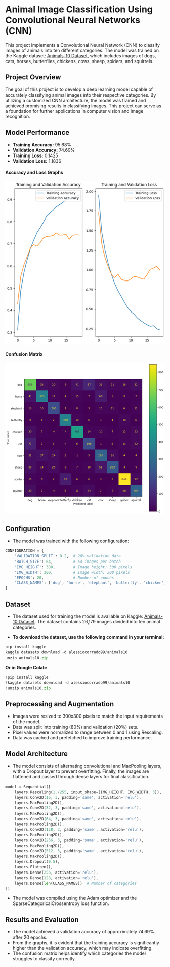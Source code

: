 # Animal Image Classification Using Convolutional Neural Networks (CNN)
This project implements a Convolutional Neural Network (CNN) to classify images of animals into ten different categories. The model was trained on the Kaggle dataset: [Animals-10 Dataset](https://www.kaggle.com/datasets/alessiocorrado99/animals10), which includes images of dogs, cats, horses, butterflies, chickens, cows, sheep, spiders, and squirrels.

## Project Overview
The goal of this project is to develop a deep learning model capable of accurately classifying animal images into their respective categories. By utilizing a customized CNN architecture, the model was trained and achieved promising results in classifying images. This project can serve as a foundation for further applications in computer vision and image recognition.

## Model Performance
- **Training Accuracy:** 95.68%
- **Validation Accuracy:** 74.69%
- **Training Loss:** 0.1425
- **Validation Loss:** 1.1836
#### Accuracy and Loss Graphs
![Accuracy and Loss Graphs](Accuracy-and-Loss-Graphs.png)
#### Confusion Matrix
![Confusion Matrix](Confusion-Matrix.png)
## Configuration
- The model was trained with the following configuration:

```python
CONFIGURATION = {
    'VALIDATION_SPLIT': 0.2,  # 20% validation data
    'BATCH_SIZE': 64,         # 64 images per batch
    'IMG_HEIGHT': 300,        # Image height: 300 pixels
    'IMG_WIDTH': 300,         # Image width: 300 pixels
    'EPOCHS': 20,             # Number of epochs
    'CLASS_NAMES': ['dog', 'horse', 'elephant', 'butterfly', 'chicken', 'cat', 'cow', 'sheep', 'spider', 'squirrel']
}
```
## Dataset
- The dataset used for training the model is available on Kaggle: [Animals-10 Dataset](https://www.kaggle.com/datasets/alessiocorrado99/animals10). The dataset contains 26,179 images divided into ten animal categories.

- **To download the dataset, use the following command in your terminal:**

```python
pip install kaggle
kaggle datasets download -d alessiocorrado99/animals10
unzip animals10.zip
```
**Or in Google Colab:**
```python
!pip install kaggle
!kaggle datasets download -d alessiocorrado99/animals10
!unzip animals10.zip
```
## Preprocessing and Augmentation
- Images were resized to 300x300 pixels to match the input requirements of the model.
- Data was split into training (80%) and validation (20%) sets.
- Pixel values were normalized to range between 0 and 1 using Rescaling.
- Data was cached and prefetched to improve training performance.
## Model Architecture
- The model consists of alternating convolutional and MaxPooling layers, with a Dropout layer to prevent overfitting. Finally, the images are flattened and passed through dense layers for final classification.

```python
model = Sequential([
    layers.Rescaling(1./255, input_shape=(IMG_HEIGHT, IMG_WIDTH, 3)),
    layers.Conv2D(16, 3, padding='same', activation='relu'),
    layers.MaxPooling2D(),
    layers.Conv2D(32, 3, padding='same', activation='relu'),
    layers.MaxPooling2D(),
    layers.Conv2D(64, 3, padding='same', activation='relu'),
    layers.MaxPooling2D(),
    layers.Conv2D(128, 3, padding='same', activation='relu'),
    layers.MaxPooling2D(),
    layers.Conv2D(256, 3, padding='same', activation='relu'),
    layers.MaxPooling2D(),
    layers.Conv2D(512, 3, padding='same', activation='relu'),
    layers.MaxPooling2D(),
    layers.Dropout(0.5),
    layers.Flatten(),
    layers.Dense(256, activation='relu'),
    layers.Dense(128, activation='relu'),
    layers.Dense(len(CLASS_NAMES))  # Number of categories
])
```
- The model was compiled using the Adam optimizer and the SparseCategoricalCrossentropy loss function.

## Results and Evaluation
- The model achieved a validation accuracy of approximately 74.69% after 20 epochs.
- From the graphs, it is evident that the training accuracy is significantly higher than the validation accuracy, which may indicate overfitting.
- The confusion matrix helps identify which categories the model struggles to classify correctly.
